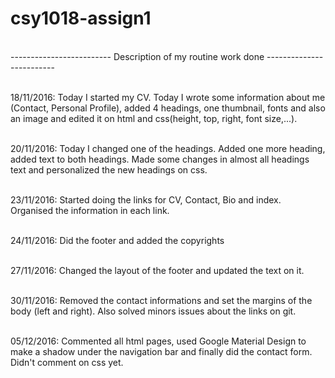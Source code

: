 # csy1018-assign1
<br>------------------------- Description of my routine work done -------------------------</br>  

<br>18/11/2016: Today I started my CV. Today I wrote some information about me (Contact, Personal Profile), added 4 headings, one thumbnail, fonts and also an image and edited it on html and css(height, top, right, font size,...).</br>

<br>20/11/2016: Today I changed one of the headings. Added one more heading, added text to both headings. Made some changes in almost all headings text and personalized the new headings on css.</br>

<br>23/11/2016: Started doing the links for CV, Contact, Bio and index. Organised the information in each link.</br>

<br>24/11/2016: Did the footer and added the copyrights</br>

<br>27/11/2016: Changed the layout of the footer and updated the text on it.</br>

<br>30/11/2016: Removed the contact informations and set the margins of the body (left and right). Also solved minors issues about the links on git.</br>

<br>05/12/2016: Commented all html pages, used Google Material Design to make a shadow under the navigation bar and finally did the contact form. Didn't comment on css yet.<br>
